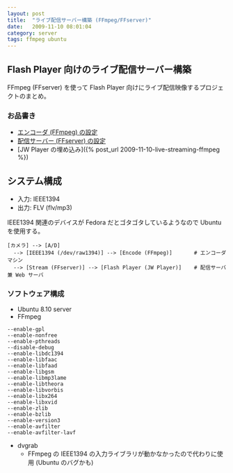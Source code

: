 ```yaml
---
layout: post
title:  "ライブ配信サーバー構築 (FFmpeg/FFserver)"
date:   2009-11-10 08:01:04
category: server
tags: ffmpeg ubuntu
---
```


## Flash Player 向けのライブ配信サーバー構築

FFmpeg (FFserver) を使って Flash Player 向けにライブ配信映像するプロジェクトのまとめ。

### お品書き

- [エンコーダ (FFmpeg) の設定](http://yulii.net/entries/4)
- [配信サーバー (FFserver) の設定](http://yulii.net/entries/6)
- [JW Player の埋め込み]({% post_url 2009-11-10-live-streaming-ffmpeg %})

## システム構成

- 入力: IEEE1394
- 出力: FLV (flv/mp3)

IEEE1394 関連のデバイスが Fedora だとゴタゴタしているようなので Ubuntu を使用する。

```
[カメラ] --> [A/D]
  --> [IEEE1394 (/dev/raw1394)] --> [Encode (FFmpeg)]       # エンコーダマシン
  --> [Stream (FFserver)] --> [Flash Player (JW Player)]    # 配信サーバ兼 Web サーバ
```

### ソフトウェア構成

- Ubuntu 8.10 server
- FFmpeg

```
--enable-gpl
--enable-nonfree
--enable-pthreads
--disable-debug
--enable-libdc1394
--enable-libfaac
--enable-libfaad
--enable-libgsm
--enable-libmp3lame
--enable-libtheora
--enable-libvorbis
--enable-libx264
--enable-libxvid
--enable-zlib
--enable-bzlib
--enable-version3
--enable-avfilter
--enable-avfilter-lavf
```

- dvgrab
    - FFmpeg の IEEE1394 の入力ライブラリが動かなかったので代わりに使用 (Ubuntu のバグかも)

